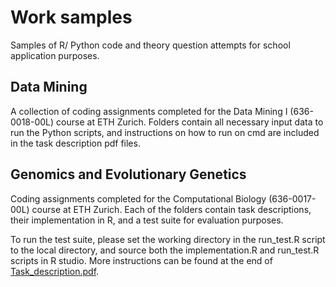 # Work samples
Samples of R/ Python code and theory question attempts for school application purposes.

## Data Mining
A collection of coding assignments completed for the Data Mining I (636-0018-00L) course at ETH Zurich. Folders contain all necessary input data to run the Python scripts, and instructions on how to run on cmd are included in the task description pdf files.

## Genomics and Evolutionary Genetics
Coding assignments completed for the Computational Biology (636-0017-00L) course at ETH Zurich. Each of the folders contain task descriptions, their implementation in R, and a test suite for evaluation purposes.

To run the test suite, please set the working directory in the run_test.R script to the local directory, and source both the implementation.R and run_test.R scripts in R studio. More instructions can be found at the end of [Task_description.pdf](./Genomics_and_Evolutionary_Genetics/Needleman_Wunsch_and_Smith_Waterman/Task_description.pdf).



